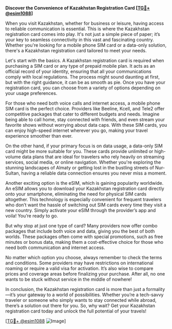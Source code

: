 **Discover the Convenience of Kazakhstan Registration Card [[TG💪+ @esim1088](https://t.me/s/esim1088)]**

When you visit Kazakhstan, whether for business or leisure, having access to reliable communication is essential. This is where the Kazakhstan registration card comes into play. It's not just a simple piece of paper; it’s your key to seamless connectivity in this vast and fascinating country. Whether you're looking for a mobile phone SIM card or a data-only solution, there's a Kazakhstan registration card tailored to meet your needs.

Let's start with the basics. A Kazakhstan registration card is required when purchasing a SIM card or any type of prepaid mobile plan. It acts as an official record of your identity, ensuring that all your communications comply with local regulations. The process might sound daunting at first, but with the right guidance, it can be as smooth as pie. Once you have your registration card, you can choose from a variety of options depending on your usage preferences.

For those who need both voice calls and internet access, a mobile phone SIM card is the perfect choice. Providers like Beeline, Kcell, and Tele2 offer competitive packages that cater to different budgets and needs. Imagine being able to call home, stay connected with friends, and even stream your favorite shows without worrying about data caps. With these SIM cards, you can enjoy high-speed internet wherever you go, making your travel experience smoother than ever.

On the other hand, if your primary focus is on data usage, a data-only SIM card might be more suitable for you. These cards provide unlimited or high-volume data plans that are ideal for travelers who rely heavily on streaming services, social media, or online navigation. Whether you're exploring the stunning landscapes of Almaty or getting lost in the bustling streets of Nur-Sultan, having a reliable data connection ensures you never miss a moment.

Another exciting option is the eSIM, which is gaining popularity worldwide. An eSIM allows you to download your Kazakhstan registration card directly onto your smartphone, eliminating the need for physical SIM cards altogether. This technology is especially convenient for frequent travelers who don’t want the hassle of switching out SIM cards every time they visit a new country. Simply activate your eSIM through the provider’s app and voila! You’re ready to go.

But why stop at just one type of card? Many providers now offer combo packages that include both voice and data, giving you the best of both worlds. These packages often come with special promotions, such as free minutes or bonus data, making them a cost-effective choice for those who need both communication and internet access.

No matter which option you choose, always remember to check the terms and conditions. Some providers may have restrictions on international roaming or require a valid visa for activation. It’s also wise to compare prices and coverage areas before finalizing your purchase. After all, no one wants to be stuck without service in the middle of nowhere!

In conclusion, the Kazakhstan registration card is more than just a formality—it’s your gateway to a world of possibilities. Whether you’re a tech-savvy traveler or someone who simply wants to stay connected while abroad, there’s a solution out there for you. So, why wait? Get your Kazakhstan registration card today and unlock the full potential of your travels!

[[TG💪+ @esim1088](https://t.me/s/esim1088) ![Image](https://i.postimg.cc/Y0z9fWf4/image.png)]